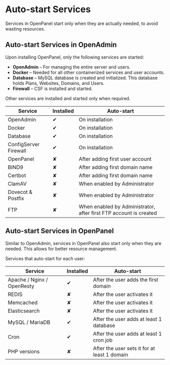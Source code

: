 # Auto-start Services

Services in OpenPanel start only when they are actually needed, to avoid wasting resources.

## Auto-start Services in OpenAdmin

Upon installing OpenPanel, only the following services are started:

- **OpenAdmin** – For managing the entire server and users.
- **Docker** – Needed for all other containerized services and user accounts.
- **Database** – MySQL database is created and initialized. This database holds Plans, Websites, Domains, and Users.
- **Firewall** – CSF is installed and started.

Other services are installed and started only when required.

| Service                | Installed | Auto-start                |
|------------------------|-----------|---------------------------|
| OpenAdmin              | ✔       | On installation            |
| Docker                 | ✔       | On installation            |
| Database               | ✔       | On installation            |
| ConfigServer Firewall   | ✔       | On installation            |
| OpenPanel              | ✘        | After adding first user account |
| BIND9                  | ✘        | After adding first domain name  |
| Certbot                  | ✘        | After adding first domain name  |
| ClamAV       | ✘        | When enabled by Administrator  |
| Dovecot & Postfix       | ✘        | When enabled by Administrator  |
| FTP                    | ✘        | When enabled by Administrator, after first FTP account is created |

## Auto-start Services in OpenPanel

Similar to OpenAdmin, services in OpenPanel also start only when they are needed. This allows for better resource management.

Services that auto-start for each user:

| Service            | Installed | Auto-start                                         |
|--------------------|-----------|---------------------------------------------------|
| Apache / Nginx / OpenResty     | ✔       | After the user adds the first domain               |       |
| REDIS              | ✘        | After the user activates it           |
| Memcached          | ✘        | After the user activates it           |
| Elasticsearch      | ✘        | After the user activates it           |
| MySQL / MariaDB    | ✔       | After the user adds at least 1 database            |
| Cron               | ✔       | After the user adds at least 1 cron job            |
| PHP versions            | ✘        | After the user sets it for at least 1 domain |
